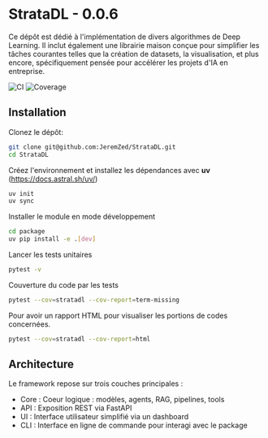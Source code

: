 # StrataDL - 0.0.6

Ce dépôt est dédié à l'implémentation de divers algorithmes de Deep Learning. Il inclut également une librairie maison conçue pour simplifier les tâches courantes telles que la création de datasets, la visualisation, et plus encore, spécifiquement pensée pour accélérer les projets d'IA en entreprise.

![CI](https://github.com/JeremZed/StrataDL/workflows/CI%20-%20Tests%20stratadl/badge.svg)
![Coverage](https://img.shields.io/badge/coverage-91%25-brightgreen)


## Installation

Clonez le dépôt:

```bash
git clone git@github.com:JeremZed/StrataDL.git
cd StrataDL
```

Créez l'environnement et installez les dépendances avec **uv** (https://docs.astral.sh/uv/)

```bash
uv init
uv sync
```

Installer le module en mode développement

```bash
cd package
uv pip install -e .[dev]
```

Lancer les tests unitaires

```bash
pytest -v
```

Couverture du code par les tests

```bash
pytest --cov=stratadl --cov-report=term-missing
```

Pour avoir un rapport HTML pour visualiser les portions de codes concernées.
```bash
pytest --cov=stratadl --cov-report=html
```

## Architecture

Le framework repose sur trois couches principales :

- Core : Coeur logique : modèles, agents, RAG, pipelines, tools
- API : Exposition REST via FastAPI
- UI : Interface utilisateur simplifié via un dashboard
- CLI : Interface en ligne de commande pour interagi avec le package
